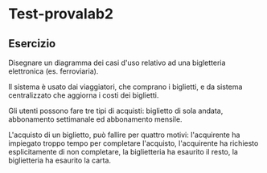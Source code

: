 # Test-provalab2

## Esercizio

Disegnare un diagramma dei casi d'uso relativo ad una bigletteria elettronica (es. ferroviaria).

Il sistema è usato dai viaggiatori, che comprano i biglietti, e da sistema centralizzato che aggiorna i costi dei biglietti.

Gli utenti possono fare tre tipi di acquisti: biglietto di sola andata, abbonamento settimanale ed abbonamento mensile.

L'acquisto di un biglietto, può fallire per quattro motivi: l'acquirente ha impiegato troppo tempo per completare l'acquisto, l'acquirente ha richiesto esplicitamente di non completare, la biglietteria ha esaurito il resto, la biglietteria ha esaurito la carta.

